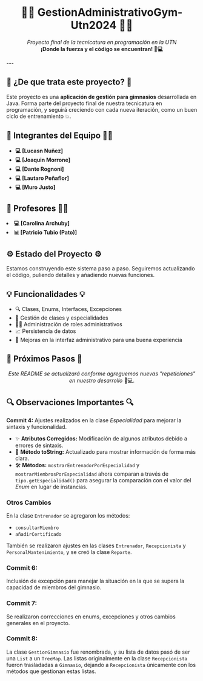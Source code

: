 <h1 align="center">🏋️‍♂️ GestionAdministrativoGym-Utn2024 🏋️‍♀️</h1>
<p align="center">
  <em>Proyecto final de la tecnicatura en programación en la UTN</em> <br>
  <strong>¡Donde la fuerza y el código se encuentran! 💪💻</strong>
</p>
---
<h2>🌟 ¿De que trata este proyecto? 🌟</h2>
<p>Este proyecto es una <strong>aplicación de gestión para gimnasios</strong> desarrollada en Java. Forma parte del proyecto final de nuestra tecnicatura en programación, y seguirá creciendo con cada nueva iteración, como un buen ciclo de entrenamiento 💥.</p>
<h2>👥 Integrantes del Equipo 🧑‍💻</h2>
<ul>
  <li><strong>💻 [Lucasn Nuñez]</strong> </li>
  <li><strong>💻 [Joaquin Morrone]</strong> </li>
  <li><strong>💻 [Dante Rognoni]</strong> </li>
  <li><strong>💻 [Lautaro Peñaflor]</strong> </li>
   <li><strong>💻 [Muro Justo]</strong> </li>
</ul>

<h2>👥 Profesores 🧑‍💻</h2>
<li><strong>💻 [Carolina Archuby]</strong> </li>
  <li><strong>📊 [Patricio Tubio (Pato)]</strong> </li>

<h2>⚙️ Estado del Proyecto ⚙️</h2>
<p>Estamos construyendo este sistema paso a paso. Seguiremos actualizando el código, puliendo detalles y añadiendo nuevas funciones.</p>
<h2>💡 Funcionalidades 💡</h2>
<ul>
  <li>🔍 Clases, Enums, Interfaces, Excepciones</li>
  <li>📝 Gestión de clases y especialidades</li>
  <li>🏋️‍♂️ Administración de roles administrativos</li>
   <li>📈 Persistencia de datos</li>
   <li>💄 Mejoras en la interfaz administrativo para una buena experiencia</li>
  
</ul>
<h2>🎯 Próximos Pasos 🎯</h2>
<ul>
 
  
</ul>
<p align="center">
  <em>Este README se actualizará conforme agreguemos nuevas "repeticiones" en nuestro desarrollo</em> 💪💻.
</p>

<h2>🔍 Observaciones Importantes 🔍</h2>
<p>
    <strong>Commit 4:</strong> Ajustes realizados en la clase <em>Especialidad</em> para mejorar la sintaxis y funcionalidad.
    <ul>
        <li>✨ <strong>Atributos Corregidos:</strong> Modificación de algunos atributos debido a errores de sintaxis.</li>
        <li>🔄 <strong>Método toString:</strong> Actualizado para mostrar información de forma más clara.</li>
        <li>🛠️ <strong>Métodos:</strong> <code>mostrarEntrenadorPorEspecialidad</code> y <code>mostrarMiembrosPorEspecialidad</code> ahora comparan a través de <code>tipo.getEspecialidad()</code> para asegurar la comparación con el valor del <em>Enum</em> en lugar de instancias.</li>
    </ul>
</p>

<h3>Otros Cambios</h3>
<p>
    En la clase <code>Entrenador</code> se agregaron los métodos:
    <ul>
        <li><code>consultarMiembro</code></li>
        <li><code>añadirCertificado</code></li>
    </ul>
    También se realizaron ajustes en las clases <code>Entrenador</code>, <code>Recepcionista</code> y <code>PersonalMantenimiento</code>, y se creó la clase <code>Reporte</code>.
</p>

<h3>Commit 6:</h3>
<p>Inclusión de excepción para manejar la situación en la que se supera la capacidad de miembros del gimnasio.</p>

<h3>Commit 7:</h3>
<p>Se realizaron correcciones en enums, excepciones y otros cambios generales en el proyecto.</p>

<h3>Commit 8:</h3>
<p>
    La clase <code>GestionGimnasio</code> fue renombrada, y su lista de datos pasó de ser una <code>List</code> a un <code>TreeMap</code>.
    Las listas originalmente en la clase <code>Recepcionista</code> fueron trasladadas a <code>Gimnasio</code>, dejando a <code>Recepcionista</code> únicamente con los métodos que gestionan estas listas.
</p>

